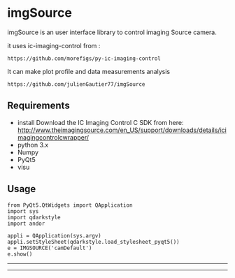# imgSource


imgSource  is an user interface library to control imaging Source camera.

it uses ic-imaging-control from : 

    https://github.com/morefigs/py-ic-imaging-control

It can make plot profile and data measurements  analysis

    https://github.com/julienGautier77/imgSource

## Requirements

*  install Download the IC Imaging Control C SDK from here:
    http://www.theimagingsource.com/en_US/support/downloads/details/icimagingcontrolcwrapper/
*   python 3.x
*   Numpy
*   PyQt5
*   visu
    


## Usage

    from PyQt5.QtWidgets import QApplication
    import sys
    import qdarkstyle
    import andor
    
    appli = QApplication(sys.argv)   
    appli.setStyleSheet(qdarkstyle.load_stylesheet_pyqt5())
    e = IMGSOURCE('camDefault')
    e.show()
-----------------------------------------
-----------------------------------------
